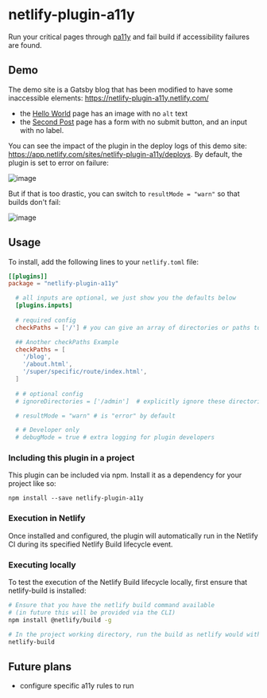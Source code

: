 # netlify-plugin-a11y

Run your critical pages through [pa11y](https://github.com/pa11y/pa11y) and fail build if accessibility failures are found.

## Demo

The demo site is a Gatsby blog that has been modified to have some inaccessible elements: https://netlify-plugin-a11y.netlify.com/

- the [Hello World](https://netlify-plugin-a11y.netlify.com/hello-world/) page has an image with no `alt` text
- the [Second Post](https://netlify-plugin-a11y.netlify.com/my-second-post/) page has a form with no submit button, and an input with no label.

You can see the impact of the plugin in the deploy logs of this demo site: https://app.netlify.com/sites/netlify-plugin-a11y/deploys. By default, the plugin is set to error on failure:


![image](https://user-images.githubusercontent.com/6764957/77147207-226b8600-6a63-11ea-91b2-2de449ef6682.png)


But if that is too drastic, you can switch to `resultMode = "warn"` so that builds don't fail:

![image](https://user-images.githubusercontent.com/6764957/77147811-8b073280-6a64-11ea-834d-6b872e543e23.png)


## Usage

To install, add the following lines to your `netlify.toml` file:

```toml
[[plugins]]
package = "netlify-plugin-a11y"

  # all inputs are optional, we just show you the defaults below
  [plugins.inputs]
  
  # required config
  checkPaths = ['/'] # you can give an array of directories or paths to html files, that you want to run a11y checks on

  ## Another checkPaths Example 
  checkPaths = [
    '/blog',
    '/about.html',
    '/super/specific/route/index.html',
  ]
  
  # # optional config
  # ignoreDirectories = ['/admin']  # explicitly ignore these directories

  # resultMode = "warn" # is "error" by default

  # # Developer only
  # debugMode = true # extra logging for plugin developers
```

### Including this plugin in a project

This plugin can be included via npm. Install it as a dependency for your project like so:

```
npm install --save netlify-plugin-a11y
```

### Execution in Netlify

Once installed and configured, the plugin will automatically run in the Netlify CI during its specified Netlify Build lifecycle event.

### Executing locally

To test the execution of the Netlify Build lifecycle locally, first ensure that netlify-build is installed:

```bash
# Ensure that you have the netlify build command available
# (in future this will be provided via the CLI)
npm install @netlify/build -g

# In the project working directory, run the build as netlify would with the build bot
netlify-build
```

## Future plans

- configure specific a11y rules to run
